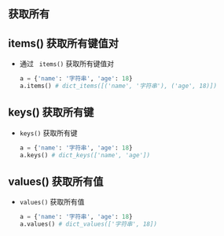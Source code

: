 ## 获取所有

## items() 获取所有键值对

+ 通过 ` items()` 获取所有键值对

  ```py
  a = {'name': '字符串', 'age': 18}
  a.items() # dict_items([('name', '字符串'), ('age', 18)])
  ```

## keys() 获取所有键

+ `keys()` 获取所有键

  ```py
  a = {'name': '字符串', 'age': 18}
  a.keys() # dict_keys(['name', 'age'])
  ```

## values() 获取所有值

+ `values()` 获取所有值

  ```py
  a = {'name': '字符串', 'age': 18}
  a.values() # dict_values(['字符串', 18])
  ```
